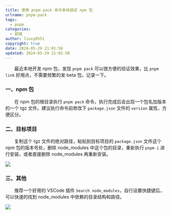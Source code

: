 ```yaml
---
title: 使用 pnpm pack 命令本地调试 npm 包
urlname: pnpm-pack
tags:
  - pnpm
categories:
  - 前端
author: liuxy0551
copyright: true
date: 2024-05-29 21:01:50
updated: 2024-05-29 21:01:50
---
```


&emsp;&emsp;最近本地开发 npm 包，发现 `pnpm pack` 可以很方便的验证效果，比 `pnpm link` 好用点，不需要频繁的发 beta 包，记录一下。

<!--more-->

### 一、npm 包

&emsp;&emsp;在 npm 包的根目录执行 `pnpm pack` 命令，执行完成后会出现一个包名加版本的一个 tgz 文件。建议执行命令前修改下 `package.json` 文件的 `version` 属性，方便区分。


### 二、目标项目

&emsp;&emsp;复制这个 tgz 文件的绝对路径，粘贴到目标项目的 `package.json` 文件这个 npm 包的版本号处，删除 node_modules 中这个包的目录，重新执行 `pnpm i` 进行安装，或者直接删除 node_modules 再重新安装。

![](https://images-hosting.liuxianyu.cn/posts/pnpm-pack/1.png)


### 三、其他

&emsp;&emsp;推荐一个好用的 VSCode 插件 `Search node_modules`，自行设置快捷键后，可以快速的找到 node_modules 中依赖的目录结构和路径。

![](https://images-hosting.liuxianyu.cn/posts/pnpm-pack/2.png)
